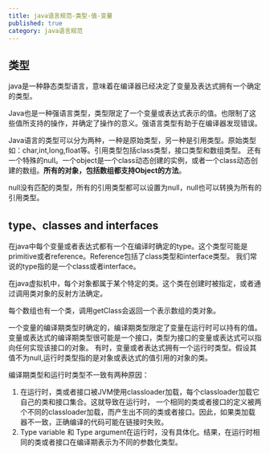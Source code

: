 ```yaml
---
title: java语言规范-类型-值-变量
published: true
category: java语言规范
---
```


## 类型
java是一种静态类型语言，意味着在编译器已经决定了变量及表达式拥有一个确定的类型。

Java也是一种强语言类型，类型限定了一个变量或表达式表示的值。也限制了这些值所支持的操作，并确定了操作的意义。强语言类型有助于在编译器发现错误。

Java语言的类型可以分为两种，一种是原始类型，另一种是引用类型。原始类型如：char,int,long,float等。引用类型包括class类型，接口类型和数组类型。
还有一个特殊的null。一个object是一个class动态创建的实例，或者一个class动态创建的数组。**所有的对象，包括数组都支持Object的方法**。

null没有匹配的类型，所有的引用类型都可以设置为null，null也可以转换为所有的引用类型。

## type、classes and interfaces
在java中每个变量或者表达式都有一个在编译时确定的type。这个类型可能是primitive或者reference。Reference包括了class类型和interface类型。
我们常说的type指的是一个class或者interface。

在java虚拟机中，每个对象都属于某个特定的类。这个类在创建时被指定，或者通过调用类对象的反射方法确定。

每个数组也有一个类，调用getClass会返回一个表示数组的类对象。  

一个变量的编译期类型时确定的，编译期类型限定了变量在运行时可以持有的值。
变量或表达式的编译期类型很可能是一个接口，类型为接口的变量或表达式可以指向任何实现该接口的对象。
有时，变量或者表达式拥有一个运行时类型。假设其值不为null,运行时类型指的是对象或表达式的值引用的对象的类。

编译期类型和运行时类型不一致有两种原因：
1. 在运行时，类或者接口被JVM使用classloader加载，每个classloader加载它自己的类和接口集合。这就导致在运行时，
一个相同的类或者接口的定义被两个不同的classloader加载，而产生出不同的类或者接口。因此，如果类加载器不一致，正确编译的代码可能在链接时失败。
2. Type variable 和 Type argument在运行时，没有具体化。结果，在运行时相同的类或者接口在编译期表示为不同的参数化类型。
